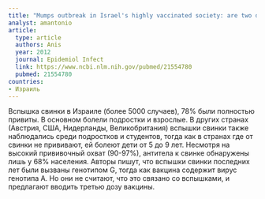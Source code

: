```yaml
---
title: "Mumps outbreak in Israel's highly vaccinated society: are two doses enough?"
analyst: amantonio
article:
  type: article
  authors: Anis
  year: 2012
  journal: Epidemiol Infect
  link: https://www.ncbi.nlm.nih.gov/pubmed/21554780
  pubmed: 21554780
countries:
- Израиль
---
```


Вспышка свинки в Израиле (более 5000 случаев), 78% были полностью привиты. В основном болели подростки и взрослые. В других странах (Австрия, США, Нидерланды, Великобритания) вспышки свинки также наблюдались среди подростков и студентов, тогда как в странах где от свинки не прививают, ей болеют дети от 5 до 9 лет.
Несмотря на высокий прививочный охват (90-97%), антитела к свинке обнаружены лишь у 68% населения.
Авторы пишут, что вспышки свинки последних лет были вызваны генотипом G, тогда как вакцина содержит вирус генотипа А. Но они не считают, что это связано со вспышками, и предлагают вводить третью дозу вакцины.
